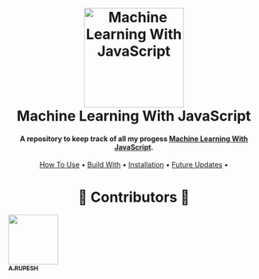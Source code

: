 <h1 align="center">
  <br>
  <img src="https://library.kissclipart.com/20180925/yoe/kissclipart-javascript-clipart-javascript-library-jquery-0fb817622aa27de4.png" alt="
 Machine Learning With JavaScript" width="200"></a>
  <br>
 Machine Learning With JavaScript
  <br>
</h1>

<h4 align="center">A repository to keep track of all my progess <a href="#" target="_blank">Machine Learning With JavaScript</a>.</h4>
 <p align="center">
  <a href="#how-to-use">How To Use</a> •
  <a href="#build-with">Build With</a> •
  <a href="#installation">Installation</a> • 
  <a href="#future-updates">Future Updates</a> • 
</p>






<h1 align="center"> ️💚️ Contributors 💚 </h1>

<!-- ALL-CONTRIBUTORS-LIST:START - Do not remove or modify this section -->
<!-- prettier-ignore -->
[<img src="https://avatars1.githubusercontent.com/u/30566706?s=460&u=fa66403c14af5eafd23a330aee2b3864ed35c9c9&v=4" width="100px;"/><br /><sub><b>A.RUPESH</b></sub>](https://github.com/rupesh1310)<br />
